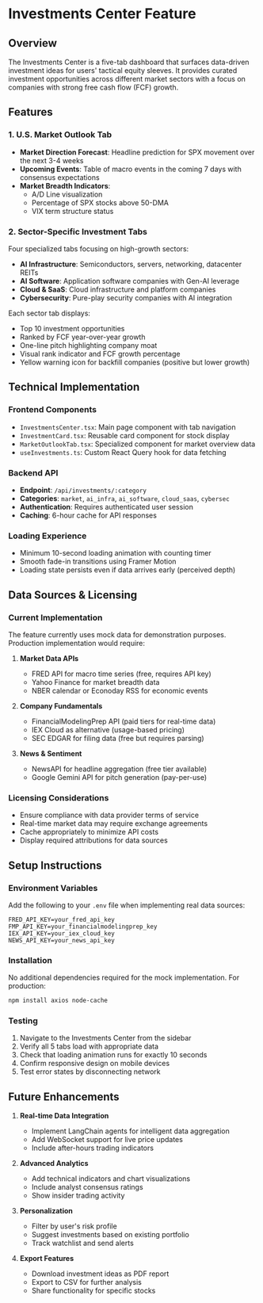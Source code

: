# Investments Center Feature

## Overview
The Investments Center is a five-tab dashboard that surfaces data-driven investment ideas for users' tactical equity sleeves. It provides curated investment opportunities across different market sectors with a focus on companies with strong free cash flow (FCF) growth.

## Features

### 1. U.S. Market Outlook Tab
- **Market Direction Forecast**: Headline prediction for SPX movement over the next 3-4 weeks
- **Upcoming Events**: Table of macro events in the coming 7 days with consensus expectations
- **Market Breadth Indicators**: 
  - A/D Line visualization
  - Percentage of SPX stocks above 50-DMA
  - VIX term structure status

### 2. Sector-Specific Investment Tabs
Four specialized tabs focusing on high-growth sectors:
- **AI Infrastructure**: Semiconductors, servers, networking, datacenter REITs
- **AI Software**: Application software companies with Gen-AI leverage
- **Cloud & SaaS**: Cloud infrastructure and platform companies
- **Cybersecurity**: Pure-play security companies with AI integration

Each sector tab displays:
- Top 10 investment opportunities
- Ranked by FCF year-over-year growth
- One-line pitch highlighting company moat
- Visual rank indicator and FCF growth percentage
- Yellow warning icon for backfill companies (positive but lower growth)

## Technical Implementation

### Frontend Components
- `InvestmentsCenter.tsx`: Main page component with tab navigation
- `InvestmentCard.tsx`: Reusable card component for stock display
- `MarketOutlookTab.tsx`: Specialized component for market overview data
- `useInvestments.ts`: Custom React Query hook for data fetching

### Backend API
- **Endpoint**: `/api/investments/:category`
- **Categories**: `market`, `ai_infra`, `ai_software`, `cloud_saas`, `cybersec`
- **Authentication**: Requires authenticated user session
- **Caching**: 6-hour cache for API responses

### Loading Experience
- Minimum 10-second loading animation with counting timer
- Smooth fade-in transitions using Framer Motion
- Loading state persists even if data arrives early (perceived depth)

## Data Sources & Licensing

### Current Implementation
The feature currently uses mock data for demonstration purposes. Production implementation would require:

1. **Market Data APIs**
   - FRED API for macro time series (free, requires API key)
   - Yahoo Finance for market breadth data
   - NBER calendar or Econoday RSS for economic events

2. **Company Fundamentals**
   - FinancialModelingPrep API (paid tiers for real-time data)
   - IEX Cloud as alternative (usage-based pricing)
   - SEC EDGAR for filing data (free but requires parsing)

3. **News & Sentiment**
   - NewsAPI for headline aggregation (free tier available)
   - Google Gemini API for pitch generation (pay-per-use)

### Licensing Considerations
- Ensure compliance with data provider terms of service
- Real-time market data may require exchange agreements
- Cache appropriately to minimize API costs
- Display required attributions for data sources

## Setup Instructions

### Environment Variables
Add the following to your `.env` file when implementing real data sources:
```env
FRED_API_KEY=your_fred_api_key
FMP_API_KEY=your_financialmodelingprep_key
IEX_API_KEY=your_iex_cloud_key
NEWS_API_KEY=your_news_api_key
```

### Installation
No additional dependencies required for the mock implementation. For production:
```bash
npm install axios node-cache
```

### Testing
1. Navigate to the Investments Center from the sidebar
2. Verify all 5 tabs load with appropriate data
3. Check that loading animation runs for exactly 10 seconds
4. Confirm responsive design on mobile devices
5. Test error states by disconnecting network

## Future Enhancements

1. **Real-time Data Integration**
   - Implement LangChain agents for intelligent data aggregation
   - Add WebSocket support for live price updates
   - Include after-hours trading indicators

2. **Advanced Analytics**
   - Add technical indicators and chart visualizations
   - Include analyst consensus ratings
   - Show insider trading activity

3. **Personalization**
   - Filter by user's risk profile
   - Suggest investments based on existing portfolio
   - Track watchlist and send alerts

4. **Export Features**
   - Download investment ideas as PDF report
   - Export to CSV for further analysis
   - Share functionality for specific stocks